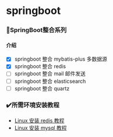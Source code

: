   # springboot

### 🍃SpringBoot整合系列
#### 介绍
- [x] springboot 整合 mybatis-plus 多数据源
- [x] springboot 整合 redis
- [ ] springboot 整合 mail 邮件发送
- [ ] springboot 整合 elasticsearch
- [ ] springboot 整合 quartz

### ✔️所需环境安装教程
* [Linux 安装 redis 教程](https://www.bilibili.com/read/cv18933506?spm_id_from=333.999.0.0)
* [Linux 安装 mysql 教程](https://www.bilibili.com/read/cv18852100?spm_id_from=333.999.0.0)

